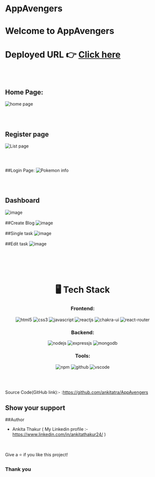 # AppAvengers


# Welcome to AppAvengers


# Deployed URL 👉 [Click here](https://64b029c735ac1816ddb2ec7c--cozy-rabanadas-1afbf6.netlify.app/)


<br/><br/>
## Home Page:
![home page](https://github.com/ankitatra/AppAvengers/assets/61157473/e42e94aa-90d5-4a5a-a4ca-d761a4dfdb1a)

<br/>

<br/>

## Register page
![List page](https://github.com/ankitatra/AppAvengers/assets/61157473/46b755a4-9a06-458e-95af-b8c597d15951)

<br/>

<br/>

##Login Page:
![Pokemon info](https://github.com/ankitatra/AppAvengers/assets/61157473/d0982a0a-0076-4355-a0ae-7309f5f47b7b)


<br/>

<br/>


## Dashboard
![image](https://github.com/ankitatra/AppAvengers/assets/61157473/438e4a59-48f7-4c9e-9b76-ca7fa1827bed)
<br/>
<br/>
##Create Blog
![image](https://github.com/ankitatra/AppAvengers/assets/61157473/5e0a657b-163f-4f56-a005-cbb626ff2476)
<br/>
<br/>
##Single task
![image](https://github.com/ankitatra/AppAvengers/assets/61157473/f0362f57-b912-47ec-94a4-a49e381ac449)
<br/>
<br/>
##Edit task
![image](https://github.com/ankitatra/AppAvengers/assets/61157473/5556acde-7455-4e17-814c-88da12659590)







<br/>
<br/>
<br/>
<br/>

<h1 align="center">🖥️ Tech Stack</h1>

<h3 align="center">Frontend:</h3> 

 <div align="center">
 <img src="https://img.shields.io/badge/html5-%23E34F26.svg?style=for-the-badge&logo=html5&logoColor=white" align="center" alt="html5">
 <img src = "https://img.shields.io/badge/css3-%231572B6.svg?style=for-the-badge&logo=css3&logoColor=white" align="center" alt="css3">
 <img src="https://img.shields.io/badge/javascript-%23323330.svg?style=for-the-badge&logo=javascript&logoColor=%23F7DF1E"  align="center" alt="javascript" />
 <img src="https://img.shields.io/badge/React-20232A?style=for-the-badge&logo=react&logoColor=61DAFB"  align="center" alt="reactjs" />
   <img src = "https://img.shields.io/badge/chakra ui-%234ED1C5.svg?style=for-the-badge&logo=chakraui&logoColor=white" align="center" alt="chakra-ui"/>
  <img src="https://img.shields.io/badge/React_Router-CA4245?style=for-the-badge&logo=react-router&logoColor=white"  align="center" alt="react-router" />
</div>


<h3 align="center">Backend:</h3>

<p align="center">
  <img src="https://img.shields.io/badge/Node.js-339933?style=for-the-badge&logo=nodedotjs&logoColor=white" alt="nodejs" />
  <img src="https://img.shields.io/badge/Express.js-000000?style=for-the-badge&logo=express&logoColor=white" alt="expressjs" />
  <img src="https://img.shields.io/badge/MongoDB-4EA94B?style=for-the-badge&logo=mongodb&logoColor=white" alt="mongodb" />
</p>

<div align="center"><h3 align="center">Tools:</h3> 
  <img src = "https://img.shields.io/badge/NPM-%23000000.svg?style=for-the-badge&logo=npm&logoColor=white" align="center" alt="npm">
  <img src="https://img.shields.io/badge/GitHub-100000?style=for-the-badge&logo=github&logoColor=white"  align="center" alt="github"/>
   <img src="https://img.shields.io/badge/Visual%20Studio-5C2D91.svg?style=for-the-badge&logo=visual-studio&logoColor=white"  align="center" alt="vscode"/>
</div>

<br/>






<br/>



<br/>

Source Code(GitHub link):- :https://github.com/ankitatra/AppAvengers

## Show your support
##Author
- Ankita Thakur ( My Linkedin profile :- https://www.linkedin.com/in/ankitathakur24/ )

<br/>
<br/>
Give a ⭐️ if you like this project!

### Thank you
